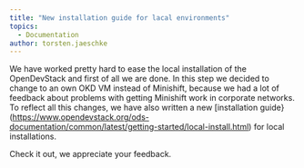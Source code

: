 ```yaml
---
title: "New installation guide for lacal environments"
topics:
  - Documentation
author: torsten.jaeschke
---
```

We have worked pretty hard to ease the local installation of the OpenDevStack and first of all we are done.
In this step we decided to change to an own OKD VM instead of Minishift, because we had a lot of feedback about problems with getting Minishift work in corporate networks.
To reflect all this changes, we have also written a new [installation guide}(https://www.opendevstack.org/ods-documentation/common/latest/getting-started/local-install.html) for local installations.

Check it out, we appreciate your feedback. 
